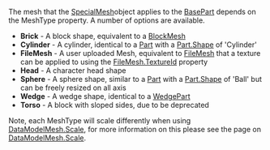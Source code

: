 The mesh that the [SpecialMesh](https://create.roblox.com/docs/reference/engine/classes/SpecialMesh)object applies to the [BasePart](https://create.roblox.com/docs/reference/engine/classes/BasePart) depends on
the MeshType property. A number of options are available.

- **Brick** - A block shape, equivalent to a [BlockMesh](https://create.roblox.com/docs/reference/engine/classes/BlockMesh)
- **Cylinder** - A cylinder, identical to a [Part](https://create.roblox.com/docs/reference/engine/classes/Part) with a [Part.Shape](https://create.roblox.com/docs/reference/engine/classes/Part#Shape) of
  'Cylinder'
- **FileMesh** - A user uploaded Mesh, equivalent to [FileMesh](https://create.roblox.com/docs/reference/engine/classes/FileMesh) that a
  texture can be applied to using the [FileMesh.TextureId](https://create.roblox.com/docs/reference/engine/classes/FileMesh#TextureId) property
- **Head** - A character head shape
- **Sphere** - A sphere shape, similar to a [Part](https://create.roblox.com/docs/reference/engine/classes/Part) with a [Part.Shape](https://create.roblox.com/docs/reference/engine/classes/Part#Shape) of
  'Ball' but can be freely resized on all axis
- **Wedge** - A wedge shape, identical to a [WedgePart](https://create.roblox.com/docs/reference/engine/classes/WedgePart)
- **Torso** - A block with sloped sides, due to be deprecated

Note, each MeshType will scale differently when using
[DataModelMesh.Scale](https://create.roblox.com/docs/reference/engine/classes/DataModelMesh#Scale), for more information on this please see the page on
[DataModelMesh.Scale](https://create.roblox.com/docs/reference/engine/classes/DataModelMesh#Scale).